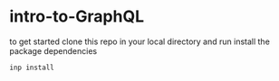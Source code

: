 # intro-to-GraphQL
to get started clone this repo in your local directory and run install the package dependencies
```
inp install
```
